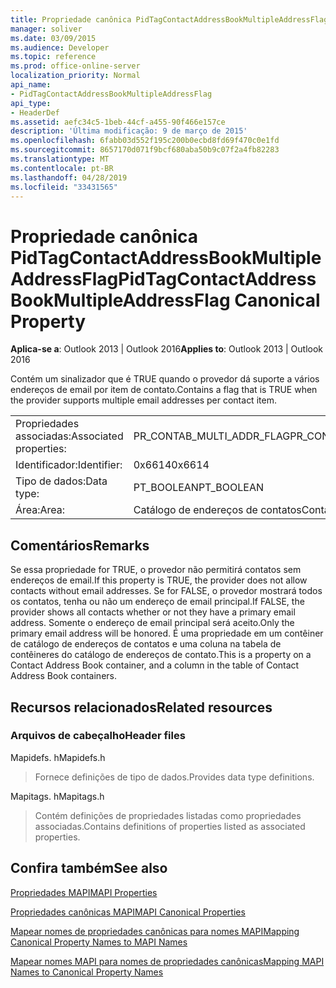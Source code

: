 ```yaml
---
title: Propriedade canônica PidTagContactAddressBookMultipleAddressFlag
manager: soliver
ms.date: 03/09/2015
ms.audience: Developer
ms.topic: reference
ms.prod: office-online-server
localization_priority: Normal
api_name:
- PidTagContactAddressBookMultipleAddressFlag
api_type:
- HeaderDef
ms.assetid: aefc34c5-1beb-44cf-a455-90f466e157ce
description: 'Última modificação: 9 de março de 2015'
ms.openlocfilehash: 6fabb03d552f195c200b0ecbd8fd69f470c0e1fd
ms.sourcegitcommit: 8657170d071f9bcf680aba50b9c07f2a4fb82283
ms.translationtype: MT
ms.contentlocale: pt-BR
ms.lasthandoff: 04/28/2019
ms.locfileid: "33431565"
---
```

# <a name="pidtagcontactaddressbookmultipleaddressflag-canonical-property"></a><span data-ttu-id="ceb3c-103">Propriedade canônica PidTagContactAddressBookMultipleAddressFlag</span><span class="sxs-lookup"><span data-stu-id="ceb3c-103">PidTagContactAddressBookMultipleAddressFlag Canonical Property</span></span>

  
  
<span data-ttu-id="ceb3c-104">**Aplica-se a**: Outlook 2013 | Outlook 2016</span><span class="sxs-lookup"><span data-stu-id="ceb3c-104">**Applies to**: Outlook 2013 | Outlook 2016</span></span> 
  
<span data-ttu-id="ceb3c-105">Contém um sinalizador que é TRUE quando o provedor dá suporte a vários endereços de email por item de contato.</span><span class="sxs-lookup"><span data-stu-id="ceb3c-105">Contains a flag that is TRUE when the provider supports multiple email addresses per contact item.</span></span>
  
|||
|:-----|:-----|
|<span data-ttu-id="ceb3c-106">Propriedades associadas:</span><span class="sxs-lookup"><span data-stu-id="ceb3c-106">Associated properties:</span></span>  <br/> |<span data-ttu-id="ceb3c-107">PR_CONTAB_MULTI_ADDR_FLAG</span><span class="sxs-lookup"><span data-stu-id="ceb3c-107">PR_CONTAB_MULTI_ADDR_FLAG</span></span>  <br/> |
|<span data-ttu-id="ceb3c-108">Identificador:</span><span class="sxs-lookup"><span data-stu-id="ceb3c-108">Identifier:</span></span>  <br/> |<span data-ttu-id="ceb3c-109">0x6614</span><span class="sxs-lookup"><span data-stu-id="ceb3c-109">0x6614</span></span>  <br/> |
|<span data-ttu-id="ceb3c-110">Tipo de dados:</span><span class="sxs-lookup"><span data-stu-id="ceb3c-110">Data type:</span></span>  <br/> |<span data-ttu-id="ceb3c-111">PT_BOOLEAN</span><span class="sxs-lookup"><span data-stu-id="ceb3c-111">PT_BOOLEAN</span></span>  <br/> |
|<span data-ttu-id="ceb3c-112">Área:</span><span class="sxs-lookup"><span data-stu-id="ceb3c-112">Area:</span></span>  <br/> |<span data-ttu-id="ceb3c-113">Catálogo de endereços de contatos</span><span class="sxs-lookup"><span data-stu-id="ceb3c-113">Contact address book</span></span>  <br/> |
   
## <a name="remarks"></a><span data-ttu-id="ceb3c-114">Comentários</span><span class="sxs-lookup"><span data-stu-id="ceb3c-114">Remarks</span></span>

<span data-ttu-id="ceb3c-115">Se essa propriedade for TRUE, o provedor não permitirá contatos sem endereços de email.</span><span class="sxs-lookup"><span data-stu-id="ceb3c-115">If this property is TRUE, the provider does not allow contacts without email addresses.</span></span> <span data-ttu-id="ceb3c-116">Se for FALSE, o provedor mostrará todos os contatos, tenha ou não um endereço de email principal.</span><span class="sxs-lookup"><span data-stu-id="ceb3c-116">If FALSE, the provider shows all contacts whether or not they have a primary email address.</span></span> <span data-ttu-id="ceb3c-117">Somente o endereço de email principal será aceito.</span><span class="sxs-lookup"><span data-stu-id="ceb3c-117">Only the primary email address will be honored.</span></span> <span data-ttu-id="ceb3c-118">É uma propriedade em um contêiner de catálogo de endereços de contatos e uma coluna na tabela de contêineres do catálogo de endereços de contato.</span><span class="sxs-lookup"><span data-stu-id="ceb3c-118">This is a property on a Contact Address Book container, and a column in the table of Contact Address Book containers.</span></span>
  
## <a name="related-resources"></a><span data-ttu-id="ceb3c-119">Recursos relacionados</span><span class="sxs-lookup"><span data-stu-id="ceb3c-119">Related resources</span></span>

### <a name="header-files"></a><span data-ttu-id="ceb3c-120">Arquivos de cabeçalho</span><span class="sxs-lookup"><span data-stu-id="ceb3c-120">Header files</span></span>

<span data-ttu-id="ceb3c-121">Mapidefs. h</span><span class="sxs-lookup"><span data-stu-id="ceb3c-121">Mapidefs.h</span></span>
  
> <span data-ttu-id="ceb3c-122">Fornece definições de tipo de dados.</span><span class="sxs-lookup"><span data-stu-id="ceb3c-122">Provides data type definitions.</span></span>
    
<span data-ttu-id="ceb3c-123">Mapitags. h</span><span class="sxs-lookup"><span data-stu-id="ceb3c-123">Mapitags.h</span></span>
  
> <span data-ttu-id="ceb3c-124">Contém definições de propriedades listadas como propriedades associadas.</span><span class="sxs-lookup"><span data-stu-id="ceb3c-124">Contains definitions of properties listed as associated properties.</span></span>
    
## <a name="see-also"></a><span data-ttu-id="ceb3c-125">Confira também</span><span class="sxs-lookup"><span data-stu-id="ceb3c-125">See also</span></span>



[<span data-ttu-id="ceb3c-126">Propriedades MAPI</span><span class="sxs-lookup"><span data-stu-id="ceb3c-126">MAPI Properties</span></span>](mapi-properties.md)
  
[<span data-ttu-id="ceb3c-127">Propriedades canônicas MAPI</span><span class="sxs-lookup"><span data-stu-id="ceb3c-127">MAPI Canonical Properties</span></span>](mapi-canonical-properties.md)
  
[<span data-ttu-id="ceb3c-128">Mapear nomes de propriedades canônicas para nomes MAPI</span><span class="sxs-lookup"><span data-stu-id="ceb3c-128">Mapping Canonical Property Names to MAPI Names</span></span>](mapping-canonical-property-names-to-mapi-names.md)
  
[<span data-ttu-id="ceb3c-129">Mapear nomes MAPI para nomes de propriedades canônicas</span><span class="sxs-lookup"><span data-stu-id="ceb3c-129">Mapping MAPI Names to Canonical Property Names</span></span>](mapping-mapi-names-to-canonical-property-names.md)

